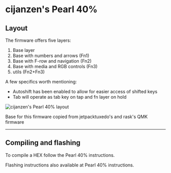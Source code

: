 # cijanzen's Pearl 40%

## Layout

The firmware offers five layers:

1. Base layer
2. Base with numbers and arrows (Fn1)
3. Base with F-row and navigation (Fn2)
4. Base with media and RGB controls (Fn3)
5. utils (Fn2+Fn3)

A few specifics worth mentioning:
- Autoshift has been enabled to allow for easier access of shifted keys
- Tab will operate as tab key on tap and fn layer on hold


![cijanzen's Pearl 40% layout](https://i.imgur.com/gKVQapZ.png)

Base for this firmware copied from jetpacktuxedo's and rask's QMK firmware

---

## Compiling and flashing

To compile a HEX follow the Pearl 40% instructions.

Flashing instructions also available at Pearl 40% instructions.
